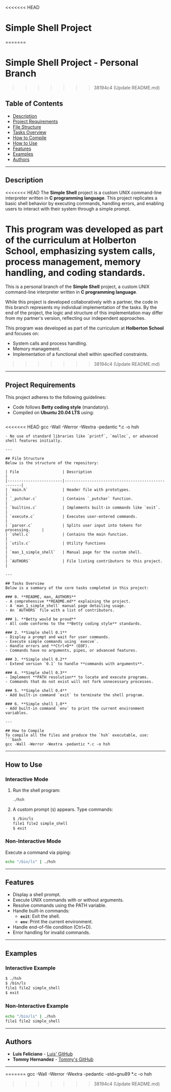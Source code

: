 <<<<<<< HEAD
# Simple Shell Project
=======
# Simple Shell Project - Personal Branch
>>>>>>> 38194c4 (Update README.md)

## Table of Contents
- [Description](#description)
- [Project Requirements](#project-requirements)
- [File Structure](#file-structure)
- [Tasks Overview](#tasks-overview)
- [How to Compile](#how-to-compile)
- [How to Use](#how-to-use)
- [Features](#features)
- [Examples](#examples)
- [Authors](#authors)

---

## Description
<<<<<<< HEAD
The **Simple Shell** project is a custom UNIX command-line interpreter written in **C programming language**. This project replicates a basic shell behavior by executing commands, handling errors, and enabling users to interact with their system through a simple prompt.

This program was developed as part of the curriculum at **Holberton School**, emphasizing system calls, process management, memory handling, and coding standards.
=======
This is a personal branch of the **Simple Shell** project, a custom UNIX command-line interpreter written in **C programming language**. 

While this project is developed collaboratively with a partner, the code in this branch represents my individual implementation of the tasks. By the end of the project, the logic and structure of this implementation may differ from my partner's version, reflecting our independent approaches.

This program was developed as part of the curriculum at **Holberton School** and focuses on:
- System calls and process handling.
- Memory management.
- Implementation of a functional shell within specified constraints.
>>>>>>> 38194c4 (Update README.md)

---

## Project Requirements
This project adheres to the following guidelines:
- Code follows **Betty coding style** (mandatory).
- Compiled on **Ubuntu 20.04 LTS** using:
  ```bash
<<<<<<< HEAD
  gcc -Wall -Werror -Wextra -pedantic *.c -o hsh
  ```
- No use of standard libraries like `printf`, `malloc`, or advanced shell features initially.

---

## File Structure
Below is the structure of the repository:

| File                   | Description                                       |
|------------------------|---------------------------------------------------|
| `main.h`               | Header file with prototypes.                      |
| `_putchar.c`           | Contains `_putchar` function.                     |
| `builtins.c`           | Implements built-in commands like `exit`.         |
| `execute.c`            | Executes user-entered commands.                   |
| `parser.c`             | Splits user input into tokens for processing.     |
| `shell.c`              | Contains the main function.                       |
| `utils.c`              | Utility functions                                 |
| `man_1_simple_shell`   | Manual page for the custom shell.                 |
| `AUTHORS`              | File listing contributors to this project.        |

---

## Tasks Overview
Below is a summary of the core tasks completed in this project:

### 0. **README, man, AUTHORS**
- A comprehensive **README.md** explaining the project.
- A `man_1_simple_shell` manual page detailing usage.
- An `AUTHORS` file with a list of contributors.

### 1. **Betty would be proud**
- All code conforms to the **Betty coding style** standards.

### 2. **Simple shell 0.1**
- Display a prompt and wait for user commands.
- Execute simple commands using `execve`.
- Handle errors and **Ctrl+D** (EOF).
- Commands have no arguments, pipes, or advanced features.

### 3. **Simple shell 0.2**
- Extend version `0.1` to handle **commands with arguments**.

### 4. **Simple shell 0.3**
- Implement **PATH resolution** to locate and execute programs.
- Commands that do not exist will not fork unnecessary processes.

### 5. **Simple shell 0.4**
- Add built-in command `exit` to terminate the shell program.

### 6. **Simple shell 1.0**
- Add built-in command `env` to print the current environment variables.

---

## How to Compile
To compile all the files and produce the `hsh` executable, use:
```bash
gcc -Wall -Werror -Wextra -pedantic *.c -o hsh
```
---

## How to Use
### Interactive Mode
1. Run the shell program:
    ```bash
    ./hsh
    ```
2. A custom prompt (`$`) appears. Type commands:
    ```bash
    $ /bin/ls
    file1 file2 simple_shell
    $ exit
    ```

### Non-Interactive Mode
Execute a command via piping:
```bash
echo "/bin/ls" | ./hsh
```
---

## Features
- Display a shell prompt.
- Execute UNIX commands with or without arguments.
- Resolve commands using the PATH variable.
- Handle built-in commands:
    - **`exit`**: Exit the shell.
    - **`env`**: Print the current environment.
- Handle end-of-file condition (Ctrl+D).
- Error handling for invalid commands.

---

## Examples
### Interactive Example
```bash
$ ./hsh
$ /bin/ls
file1 file2 simple_shell
$ exit
```

### Non-Interactive Example
```bash
echo "/bin/ls" | ./hsh
file1 file2 simple_shell
```
---

## Authors
- **Luis Feliciano** - [Luis' GitHub](https://github.com/lblaseygg)
- **Tommy Hernandez** - [Tommy's GitHub](https://github.com/TommyBryan)

---
=======
  gcc -Wall -Werror -Wextra -pedantic -std=gnu89 *.c -o hsh
>>>>>>> 38194c4 (Update README.md)
